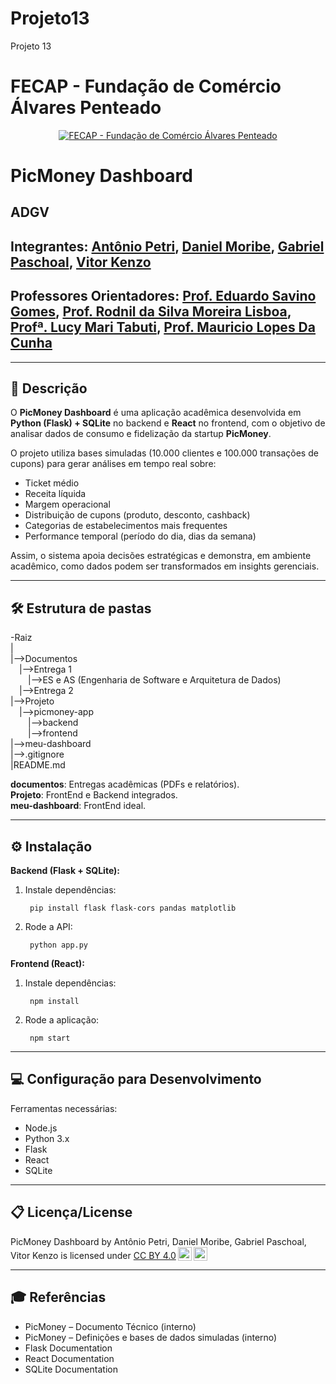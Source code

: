 # Projeto13
Projeto 13

# FECAP - Fundação de Comércio Álvares Penteado

<p align="center">
<a href= "https://www.fecap.br/"><img src="https://encrypted-tbn0.gstatic.com/images?q=tbn:ANd9GcRhZPrRa89Kma0ZZogxm0pi-tCn_TLKeHGVxywp-LXAFGR3B1DPouAJYHgKZGV0XTEf4AE&usqp=CAU" alt="FECAP - Fundação de Comércio Álvares Penteado" border="0"></a>
</p>

# PicMoney Dashboard

## ADGV

## Integrantes: <a href="https://github.com/AntonioPetri">Antônio Petri</a>, <a href="https://github.com/danmoribe">Daniel Moribe</a>, <a href="https://github.com/paschoalha">Gabriel Paschoal</a>, <a href="https://github.com/vitorzoken">Vitor Kenzo</a>

## Professores Orientadores: <a href="https://br.linkedin.com/in/eduardo-savino">Prof. Eduardo Savino Gomes</a>, <a href="https://www.researchgate.net/profile/Rodnil-Lisboa-2">Prof. Rodnil da Silva Moreira Lisboa</a>, <a href="https://br.linkedin.com/in/lucymari">Profª. Lucy Mari Tabuti</a>, <a href="https://br.linkedin.com/in/mauricio-lopes-da-cunha-5630492a">Prof. Mauricio Lopes Da Cunha</a>

---

## 📖 Descrição

O **PicMoney Dashboard** é uma aplicação acadêmica desenvolvida em **Python (Flask) + SQLite** no backend e **React** no frontend, com o objetivo de analisar dados de consumo e fidelização da startup **PicMoney**.  

O projeto utiliza bases simuladas (10.000 clientes e 100.000 transações de cupons) para gerar análises em tempo real sobre:  
- Ticket médio  
- Receita líquida  
- Margem operacional  
- Distribuição de cupons (produto, desconto, cashback)  
- Categorias de estabelecimentos mais frequentes  
- Performance temporal (período do dia, dias da semana)  

Assim, o sistema apoia decisões estratégicas e demonstra, em ambiente acadêmico, como dados podem ser transformados em insights gerenciais.

---

## 🛠 Estrutura de pastas

-Raiz  
|  
|-->Documentos<br>
   &emsp;|-->Entrega 1<br>
     &emsp;&emsp;|-->ES e AS (Engenharia de Software e Arquitetura de Dados)<br>
   &emsp;|-->Entrega 2<br> 
|-->Projeto<br>
   &emsp;|-->picmoney-app<br>
    &emsp;&emsp;|-->backend<br>
    &emsp;&emsp;|-->frontend<br>
|-->meu-dashboard<br>
|-->.gitignore<br>
|README.md<br>

**documentos**: Entregas acadêmicas (PDFs e relatórios).  
**Projeto**: FrontEnd e Backend integrados.  
**meu-dashboard**: FrontEnd ideal.  

---

## ⚙️ Instalação

**Backend (Flask + SQLite):**  
1. Instale dependências:
    
        pip install flask flask-cors pandas matplotlib

2. Rode a API:
    
        python app.py

**Frontend (React):**  
1. Instale dependências:
    
        npm install

2. Rode a aplicação:
    
        npm start

---

## 💻 Configuração para Desenvolvimento

Ferramentas necessárias:  
- Node.js  
- Python 3.x  
- Flask  
- React  
- SQLite

---

## 📋 Licença/License

<p xmlns:cc="http://creativecommons.org/ns#" xmlns:dct="http://purl.org/dc/terms/"><span property="dct:title">PicMoney Dashboard</span> by <span property="cc:attributionName">Antônio Petri, Daniel Moribe, Gabriel Paschoal, Vitor Kenzo</span> is licensed under <a href="https://creativecommons.org/licenses/by/4.0/?ref=chooser-v1" target="_blank" rel="license noopener noreferrer" style="display:inline-block;">CC BY 4.0<img style="height:22px!important;margin-left:3px;vertical-align:text-bottom;" src="https://mirrors.creativecommons.org/presskit/icons/cc.svg?ref=chooser-v1" alt=""><img style="height:22px!important;margin-left:3px;vertical-align:text-bottom;" src="https://mirrors.creativecommons.org/presskit/icons/by.svg?ref=chooser-v1" alt=""></a></p>

---

## 🎓 Referências

- PicMoney – Documento Técnico (interno)  
- PicMoney – Definições e bases de dados simuladas (interno)  
- Flask Documentation  
- React Documentation  
- SQLite Documentation

